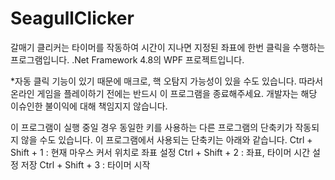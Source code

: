 # SeagullClicker
갈매기 클리커는 타이머를 작동하여 시간이 지나면 지정된 좌표에 한번 클릭을 수행하는 프로그램입니다.
.Net Framework 4.8의 WPF 프로젝트입니다.

*자동 클릭 기능이 있기 때문에 매크로, 핵 오탐지 가능성이 있을 수도 있습니다. 따라서 온라인 게임을 플레이하기 전에는 반드시 이 프로그램을 종료해주세요. 개발자는 해당 이슈인한 불이익에 대해 책임지지 않습니다.

이 프로그램이 실행 중일 경우 동일한 키를 사용하는 다른 프로그램의 단축키가 작동되지 않을 수도 있습니다. 이 프로그램에서 사용되는 단축키는 아래와 같습니다.
Ctrl + Shift + 1 : 현재 마우스 커서 위치로 좌표 설정
Ctrl + Shift + 2 : 좌표, 타이머 시간 설정 저장
Ctrl + Shift + 3 : 타이머 시작